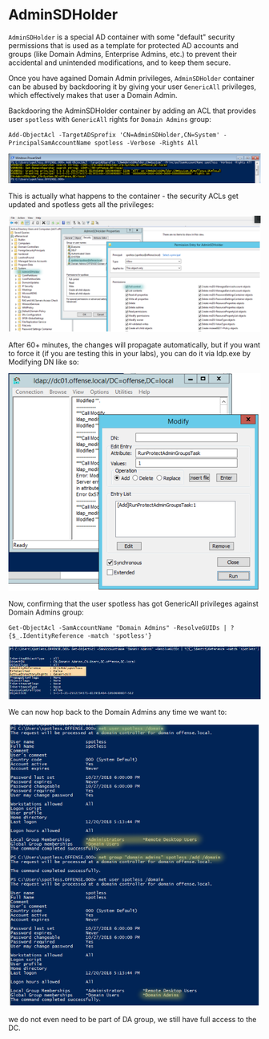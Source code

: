# AdminSDHolder

`AdminSDHolder` is a special AD container with some "default" security permissions that is used as a template for protected AD accounts and groups (like Domain Admins, Enterprise Admins, etc.) to prevent their accidental and unintended modifications, and to keep them secure.

Once you have agained Domain Admin privileges, `AdminSDHolder` container can be abused by backdooring it by giving your user `GenericAll` privileges, which effectively makes that user a Domain Admin.

Backdooring the AdminSDHolder container by adding an ACL that provides user `spotless` with `GenericAll` rights for `Domain Admins` group:

```
Add-ObjectAcl -TargetADSprefix 'CN=AdminSDHolder,CN=System' -PrincipalSamAccountName spotless -Verbose -Rights All
```

![](<../../../.gitbook/assets/image (52) (1).png>)

This is actually what happens to the container - the security ACLs get updated and spotless gets all the privileges:

![](<../../../.gitbook/assets/image (40) (1).png>)

After 60+ minutes, the changes will propagate automatically, but if you want to force it (if you are testing this in your labs), you can do it via ldp.exe by Modifying DN like so:

![](<../../../.gitbook/assets/image (7).png>)

Now, confirming that the user spotless has got GenericAll privileges against Domain Admins group:

```
Get-ObjectAcl -SamAccountName "Domain Admins" -ResolveGUIDs | ?{$_.IdentityReference -match 'spotless'}
```

![](<../../../.gitbook/assets/image (53) (1) (1).png>)

We can now hop back to the Domain Admins any time we want to:

![](<../../../.gitbook/assets/image (49) (1).png>)

we do not even need to be part of DA group, we still have full access to the DC.
